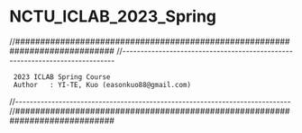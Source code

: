# NCTU_ICLAB_2023_Spring
//############################################################################
//----------------------------------------------------------------------------
     
     2023 ICLAB Spring Course
     Author   : YI-TE, Kuo (easonkuo88@gmail.com)
     
//----------------------------------------------------------------------------
//############################################################################
